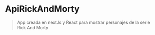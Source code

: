 # ApiRickAndMorty

> App creada en nextJs y React para mostrar personajes de la serie Rick And Morty
